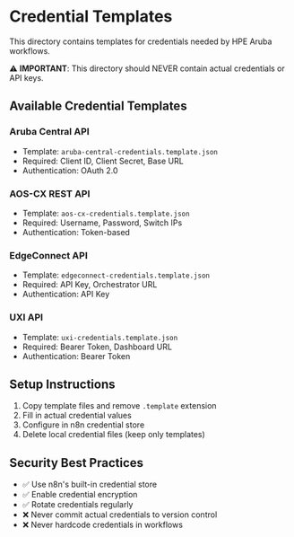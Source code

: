 # Credential Templates

This directory contains templates for credentials needed by HPE Aruba workflows.

⚠️ **IMPORTANT**: This directory should NEVER contain actual credentials or API keys.

## Available Credential Templates

### Aruba Central API
- Template: `aruba-central-credentials.template.json`
- Required: Client ID, Client Secret, Base URL
- Authentication: OAuth 2.0

### AOS-CX REST API
- Template: `aos-cx-credentials.template.json`
- Required: Username, Password, Switch IPs
- Authentication: Token-based

### EdgeConnect API
- Template: `edgeconnect-credentials.template.json`
- Required: API Key, Orchestrator URL
- Authentication: API Key

### UXI API
- Template: `uxi-credentials.template.json`
- Required: Bearer Token, Dashboard URL
- Authentication: Bearer Token

## Setup Instructions

1. Copy template files and remove `.template` extension
2. Fill in actual credential values
3. Configure in n8n credential store
4. Delete local credential files (keep only templates)

## Security Best Practices

- ✅ Use n8n's built-in credential store
- ✅ Enable credential encryption
- ✅ Rotate credentials regularly
- ❌ Never commit actual credentials to version control
- ❌ Never hardcode credentials in workflows